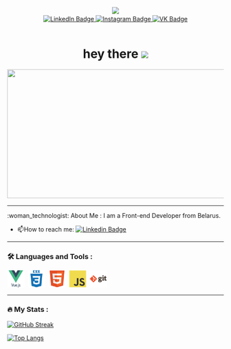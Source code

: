 <div id="header" align="center">
  <img src="https://media.giphy.com/media/765ccrAiB0g9z6EApL/giphy.gif" width="200"/>
  <div id="badges" align="center">
    <a href="https://www.linkedin.com/in/%D0%B4%D0%B0%D0%BD%D0%B8%D0%B8%D0%BB-%D0%BB%D0%B0%D0%B2%D1%80%D0%B5%D0%BD%D0%BE%D0%B2-57ba43176/">
      <img src="https://img.shields.io/badge/LinkedIn-blue?style=for-the-badge&logo=linkedin&logoColor=white" alt="LinkedIn Badge"/>
    </a>
    <a href="https://www.instagram.com/dydyshkin/">
      <img src="https://img.shields.io/badge/Instagram-red?style=for-the-badge&logo=Instagram&logoColor=white" alt="Instagram Badge"/>
    </a>
    <a href="https://vk.com/dydyshkinL">
      <img src="https://img.shields.io/badge/VK-blue?style=for-the-badge&logo=VK&logoColor=white" alt="VK Badge"/>
    </a>
  </div>
  <div align="center">
  <img src="https://komarev.com/ghpvc/?username=Sept52&style=flat-square&color=blue" alt="">
  </div>
  <h1>
  hey there
  <img src="https://media.giphy.com/media/hvRJCLFzcasrR4ia7z/giphy.gif" width="30px"/>
  </h1>
</div>

<div align="center">
  <img src="https://media.giphy.com/media/dWesBcTLavkZuG35MI/giphy.gif" width="600" height="300"/>
  
</div>  

---

<div> 
:woman_technologist: About Me :
I am a Front-end Developer from Belarus.

- :mailbox:How to reach me: [![Linkedin Badge](https://img.shields.io/badge/-Linkedin-blue?style=flat&logo=Linkedin&logoColor=white)](https://www.linkedin.com/in/danila-lavrenov-57ba43176/) 
</div> 

---

### :hammer_and_wrench: Languages and Tools :

<div>
  <img src="https://github.com/devicons/devicon/blob/master/icons/vuejs/vuejs-original-wordmark.svg" title="React" alt="Vue" width="40" height="40"/>&nbsp;
  <img src="https://github.com/devicons/devicon/blob/master/icons/css3/css3-plain-wordmark.svg"  title="CSS3" alt="CSS" width="40" height="40"/>&nbsp;
  <img src="https://github.com/devicons/devicon/blob/master/icons/html5/html5-original.svg" title="HTML5" alt="HTML" width="40" height="40"/>&nbsp;
  <img src="https://github.com/devicons/devicon/blob/master/icons/javascript/javascript-original.svg" title="JavaScript" alt="JavaScript" width="40" height="40"/>&nbsp;
  <img src="https://github.com/devicons/devicon/blob/master/icons/git/git-original-wordmark.svg" title="Git" **alt="Git" width="40" height="40"/>
</div>

---

### :fire: My Stats :

[![GitHub Streak](http://github-readme-streak-stats.herokuapp.com?user=Sept52&theme=dark&background=000000)](https://git.io/streak-stats)


[![Top Langs](https://github-readme-stats.vercel.app/api/top-langs/?username=Sept52)](https://github.com/anuraghazra/github-readme-stats)





